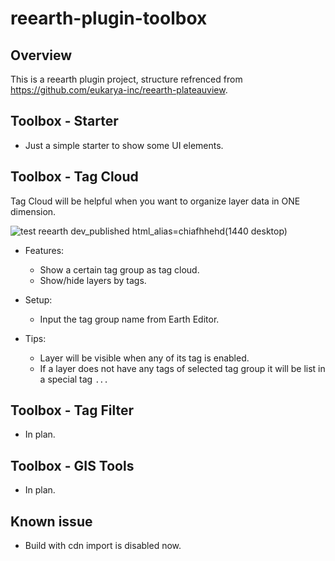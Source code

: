 # reearth-plugin-toolbox

## Overview

This is a reearth plugin project, structure refrenced from https://github.com/eukarya-inc/reearth-plateauview.

## Toolbox - Starter

- Just a simple starter to show some UI elements.

## Toolbox - Tag Cloud

Tag Cloud will be helpful when you want to organize layer data in ONE dimension.

![test reearth dev_published html_alias=chiafhhehd(1440 desktop)](https://user-images.githubusercontent.com/21994748/182887355-a26709cc-d3db-4f47-86ac-c04c021b9207.png)

- Features:
  - Show a certain tag group as tag cloud.
  - Show/hide layers by tags.
  
- Setup:
  - Input the tag group name from Earth Editor.

- Tips:
  - Layer will be visible when any of its tag is enabled.
  - If a layer does not have any tags of selected tag group it will be list in a special tag `...`

## Toolbox - Tag Filter

- In plan.

## Toolbox -  GIS Tools

- In plan.
## Known issue

- Build with cdn import is disabled now.
